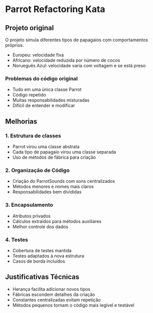 # Parrot Refactoring Kata

## Projeto original
O projeto simula diferentes tipos de papagaios com comportamentos próprios. 
- Europeu: velocidade fixa
- Africano: velocidade reduzida por número de cocos
- Norueguês Azul: velocidade varia com voltagem e se está preso

### Problemas do código original 
- Tudo em uma única classe Parrot
- Código repetido
- Muitas responsabilidades misturadas
- Difícil de entender e modificar

## Melhorias 

### 1. Estrutura de classes
- Parrot virou uma classe abstrata
- Cada tipo de papagaio virou uma classe separada
- Uso de métodos de fábrica para criação

### 2. Organização de Código
- Criação do ParrotSounds com sons centralizados
- Métodos menores e nomes mais claros
- Responsabilidades bem divididas

### 3. Encapsulamento
- Atributos privados
- Cálculos extraídos para métodos auxiliares
- Melhor controle dos dados

### 4. Testes
- Cobertura de testes mantida
- Testes adaptados à nova estrutura
- Casos de borda incluídos

## Justificativas Técnicas 
- Herança facilita adicionar novos tipos
- Fábricas escondem detalhes da criação
- Constantes centralizadas evitam repetição
- Métodos pequenos tornam o código mais legível e testável
 